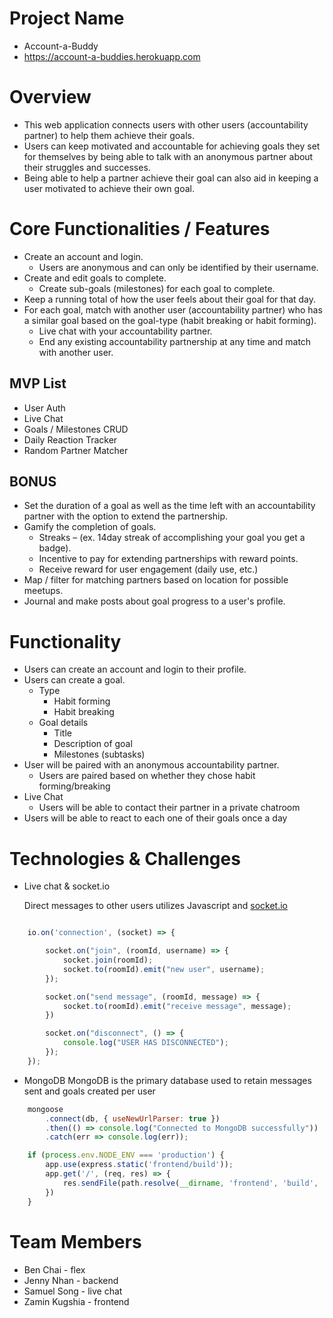 # Project Name
- Account-a-Buddy
- https://account-a-buddies.herokuapp.com
 
# Overview
- This web application connects users with other users (accountability partner) to help them achieve their goals.
- Users can keep motivated and accountable for achieving goals they set for themselves by being able to talk with an anonymous partner about their struggles and successes.
- Being able to help a partner achieve their goal can also aid in keeping a user motivated to achieve their own goal.
 
# Core Functionalities / Features
- Create an account and login.
    - Users are anonymous and can only be identified by their username.
- Create and edit goals to complete.
    - Create sub-goals (milestones) for each goal to complete.
- Keep a running total of how the user feels about their goal for that day.
- For each goal, match with another user (accountability partner) who has a similar goal based on the goal-type (habit breaking or habit forming).
    - Live chat with your accountability partner.
    - End any existing accountability partnership at any time and match with another user. 

## MVP List
- User Auth
- Live Chat
- Goals / Milestones CRUD
- Daily Reaction Tracker
- Random Partner Matcher

## BONUS
- Set the duration of a goal as well as the time left with an accountability partner with the option to extend the partnership.
- Gamify the completion of goals.
    - Streaks – (ex. 14day streak of accomplishing your goal you get a badge).
    - Incentive to pay for extending partnerships with reward points.
    - Receive reward for user engagement (daily use, etc.)
- Map / filter for matching partners based on location for possible meetups.
- Journal and make posts about goal progress to a user's profile.
 
# Functionality
- Users can create an account and login to their profile.
- Users can create a goal. 
    - Type
        - Habit forming
        - Habit breaking
        <!-- - One time goal (Bonus feature) -->
    - Goal details
        - Title
        - Description of goal
        - Milestones (subtasks)
- User will be paired with an anonymous accountability partner.
    -  Users are paired based on whether they chose habit forming/breaking
    <!-- - Default duration of  3 days (Bonus feature) -->
    <!-- - Once time has ended, users have the option to extend the partnership for 3 weeks (Bonus feature)-->
    <!-- - User can receive badges from their partner at the end of the 3 weeks/partnership/goal achievement (Bonus feature)-->
- Live Chat
    -  Users will be able to contact their partner in a private chatroom
- Users will be able to react to each one of their goals once a day
<!-- - User's goals will be tracked and displayed in a graph (Bonus feature) -->
<!-- - Users write posts in a private journal and can react to it (ex. How do you feel right now? – sad, happy, angry, etc as emojis) (Bonus feature)-->

# Technologies & Challenges

- Live chat & socket.io

    Direct messages to other users utilizes Javascript and [socket.io](https://socket.io/)

```Javascript

    io.on('connection', (socket) => {

        socket.on("join", (roomId, username) => {
            socket.join(roomId);
            socket.to(roomId).emit("new user", username);
        });

        socket.on("send message", (roomId, message) => {
            socket.to(roomId).emit("receive message", message);
        })

        socket.on("disconnect", () => {
            console.log("USER HAS DISCONNECTED");
        });
    });
```

- MongoDB
    MongoDB is the primary database used to retain messages sent and goals created per user
```Javascript
    mongoose
        .connect(db, { useNewUrlParser: true })
        .then(() => console.log("Connected to MongoDB successfully"))
        .catch(err => console.log(err));

    if (process.env.NODE_ENV === 'production') {
        app.use(express.static('frontend/build'));
        app.get('/', (req, res) => {
            res.sendFile(path.resolve(__dirname, 'frontend', 'build', 'index.html'));
        })
    }
```
# Team Members
- Ben Chai - flex
- Jenny Nhan - backend
- Samuel Song - live chat
- Zamin Kugshia - frontend